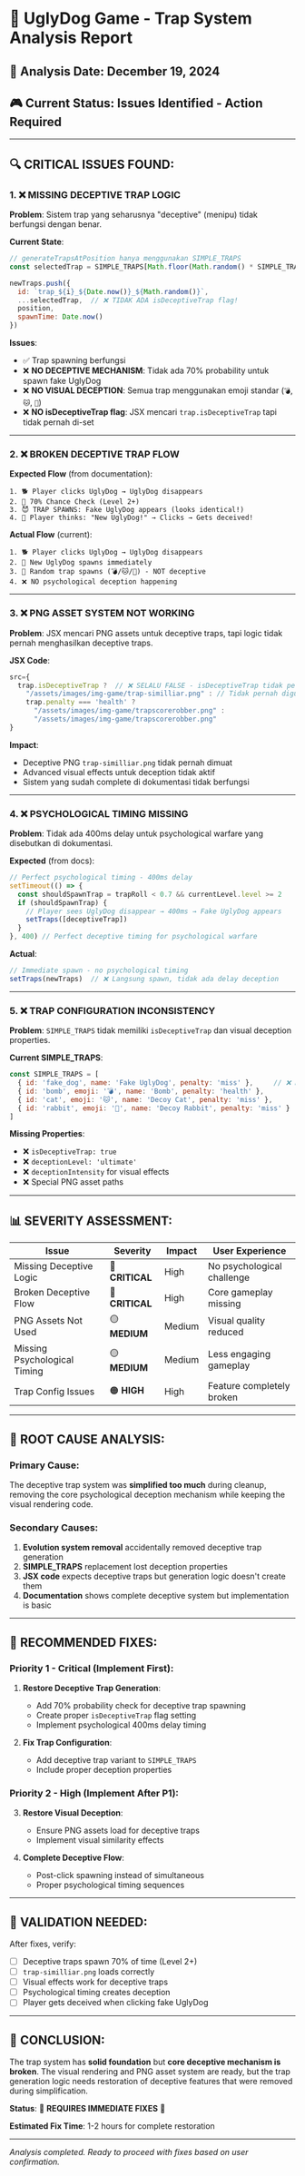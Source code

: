 # 🎯 UglyDog Game - Trap System Analysis Report

## 📅 **Analysis Date**: December 19, 2024  
## 🎮 **Current Status**: Issues Identified - Action Required

---

## 🔍 **CRITICAL ISSUES FOUND:**

### **1. ❌ MISSING DECEPTIVE TRAP LOGIC**

**Problem**: Sistem trap yang seharusnya "deceptive" (menipu) tidak berfungsi dengan benar.

**Current State**:
```javascript
// generateTrapsAtPosition hanya menggunakan SIMPLE_TRAPS
const selectedTrap = SIMPLE_TRAPS[Math.floor(Math.random() * SIMPLE_TRAPS.length)]

newTraps.push({
  id: `trap_${i}_${Date.now()}_${Math.random()}`,
  ...selectedTrap,  // ❌ TIDAK ADA isDeceptiveTrap flag!
  position,
  spawnTime: Date.now()
})
```

**Issues**:
- ✅ Trap spawning berfungsi  
- ❌ **NO DECEPTIVE MECHANISM**: Tidak ada 70% probability untuk spawn fake UglyDog
- ❌ **NO VISUAL DECEPTION**: Semua trap menggunakan emoji standar (`💣`, `🐱`, `🐰`)
- ❌ **NO isDeceptiveTrap flag**: JSX mencari `trap.isDeceptiveTrap` tapi tidak pernah di-set

---

### **2. ❌ BROKEN DECEPTIVE TRAP FLOW**

**Expected Flow** (from documentation):
```
1. 🐕 Player clicks UglyDog → UglyDog disappears
2. 🎲 70% Chance Check (Level 2+)
3. 😈 TRAP SPAWNS: Fake UglyDog appears (looks identical!)
4. 🧠 Player thinks: "New UglyDog!" → Clicks → Gets deceived!
```

**Actual Flow** (current):
```
1. 🐕 Player clicks UglyDog → UglyDog disappears
2. 🎯 New UglyDog spawns immediately  
3. 🎲 Random trap spawns (💣/🐱/🐰) - NOT deceptive
4. ❌ NO psychological deception happening
```

---

### **3. ❌ PNG ASSET SYSTEM NOT WORKING**

**Problem**: JSX mencari PNG assets untuk deceptive traps, tapi logic tidak pernah menghasilkan deceptive traps.

**JSX Code**:
```javascript
src={
  trap.isDeceptiveTrap ?  // ❌ SELALU FALSE - isDeceptiveTrap tidak pernah di-set
    "/assets/images/img-game/trap-similliar.png" : // Tidak pernah digunakan
    trap.penalty === 'health' ? 
      "/assets/images/img-game/trapscorerobber.png" : 
      "/assets/images/img-game/trapscorerobber.png"
}
```

**Impact**:
- Deceptive PNG `trap-similliar.png` tidak pernah dimuat
- Advanced visual effects untuk deception tidak aktif
- Sistem yang sudah complete di dokumentasi tidak berfungsi

---

### **4. ❌ PSYCHOLOGICAL TIMING MISSING**

**Problem**: Tidak ada 400ms delay untuk psychological warfare yang disebutkan di dokumentasi.

**Expected** (from docs):
```javascript
// Perfect psychological timing - 400ms delay
setTimeout(() => {
  const shouldSpawnTrap = trapRoll < 0.7 && currentLevel.level >= 2
  if (shouldSpawnTrap) {
    // Player sees UglyDog disappear → 400ms → Fake UglyDog appears
    setTraps([deceptiveTrap])
  }
}, 400) // Perfect deceptive timing for psychological warfare
```

**Actual**:
```javascript
// Immediate spawn - no psychological timing
setTraps(newTraps)  // ❌ Langsung spawn, tidak ada delay deception
```

---

### **5. ❌ TRAP CONFIGURATION INCONSISTENCY**

**Problem**: `SIMPLE_TRAPS` tidak memiliki `isDeceptiveTrap` dan visual deception properties.

**Current SIMPLE_TRAPS**:
```javascript
const SIMPLE_TRAPS = [
  { id: 'fake_dog', name: 'Fake UglyDog', penalty: 'miss' },     // ❌ No deception flags
  { id: 'bomb', emoji: '💣', name: 'Bomb', penalty: 'health' }, 
  { id: 'cat', emoji: '🐱', name: 'Decoy Cat', penalty: 'miss' },
  { id: 'rabbit', emoji: '🐰', name: 'Decoy Rabbit', penalty: 'miss' }
]
```

**Missing Properties**:
- ❌ `isDeceptiveTrap: true`
- ❌ `deceptionLevel: 'ultimate'`  
- ❌ `deceptionIntensity` for visual effects
- ❌ Special PNG asset paths

---

## 📊 **SEVERITY ASSESSMENT:**

| Issue | Severity | Impact | User Experience |
|-------|----------|--------|-----------------|
| Missing Deceptive Logic | 🔴 **CRITICAL** | High | No psychological challenge |
| Broken Deceptive Flow | 🔴 **CRITICAL** | High | Core gameplay missing |
| PNG Assets Not Used | 🟡 **MEDIUM** | Medium | Visual quality reduced |
| Missing Psychological Timing | 🟡 **MEDIUM** | Medium | Less engaging gameplay |
| Trap Config Issues | 🟠 **HIGH** | High | Feature completely broken |

---

## 🎯 **ROOT CAUSE ANALYSIS:**

### **Primary Cause**: 
The deceptive trap system was **simplified too much** during cleanup, removing the core psychological deception mechanism while keeping the visual rendering code.

### **Secondary Causes**:
1. **Evolution system removal** accidentally removed deceptive trap generation
2. **SIMPLE_TRAPS** replacement lost deception properties  
3. **JSX code** expects deceptive traps but generation logic doesn't create them
4. **Documentation** shows complete deceptive system but implementation is basic

---

## 🚀 **RECOMMENDED FIXES:**

### **Priority 1 - Critical (Implement First)**:

1. **Restore Deceptive Trap Generation**:
   - Add 70% probability check for deceptive trap spawning
   - Create proper `isDeceptiveTrap` flag setting
   - Implement psychological 400ms delay timing

2. **Fix Trap Configuration**:
   - Add deceptive trap variant to `SIMPLE_TRAPS`
   - Include proper deception properties

### **Priority 2 - High (Implement After P1)**:

3. **Restore Visual Deception**:
   - Ensure PNG assets load for deceptive traps
   - Implement visual similarity effects

4. **Complete Deceptive Flow**:
   - Post-click spawning instead of simultaneous
   - Proper psychological timing sequences

---

## 🧪 **VALIDATION NEEDED:**

After fixes, verify:
- [ ] Deceptive traps spawn 70% of time (Level 2+)
- [ ] `trap-similliar.png` loads correctly  
- [ ] Visual effects work for deceptive traps
- [ ] Psychological timing creates deception
- [ ] Player gets deceived when clicking fake UglyDog

---

## 🎯 **CONCLUSION:**

The trap system has **solid foundation** but **core deceptive mechanism is broken**. The visual rendering and PNG asset system are ready, but the trap generation logic needs restoration of deceptive features that were removed during simplification.

**Status**: 🔴 **REQUIRES IMMEDIATE FIXES** 🔴

**Estimated Fix Time**: 1-2 hours for complete restoration

---

*Analysis completed. Ready to proceed with fixes based on user confirmation.*
